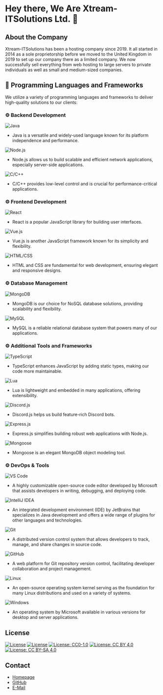 # Hey there, We Are Xtream-ITSolutions Ltd. 👋

## About the Company

Xtream-ITSolutions has been a hosting company since 2019. It all started in 2014 as a sole proprietorship before we moved to the United Kingdom in 2019 to set up our company there as a limited company. We now successfully sell everything from web hosting to large servers to private individuals as well as small and medium-sized companies.

## 🔧 Programming Languages and Frameworks

We utilize a variety of programming languages and frameworks to deliver high-quality solutions to our clients:

### ⚙️ Backend Development

![Java](https://cdn.xtream-itsolutions.com/github/java.svg)
  - Java is a versatile and widely-used language known for its platform independence and performance.

![Node.js](https://cdn.xtream-itsolutions.com/github/nodejs.svg)
  - Node.js allows us to build scalable and efficient network applications, especially server-side applications.

![C/C++](https://cdn.xtream-itsolutions.com/github/c.svg)
  - C/C++ provides low-level control and is crucial for performance-critical applications.

### ⚙️ Frontend Development

![React](https://cdn.xtream-itsolutions.com/github/react.svg)
  - React is a popular JavaScript library for building user interfaces.

![Vue.js](https://cdn.xtream-itsolutions.com/github/vue.svg)
  - Vue.js is another JavaScript framework known for its simplicity and flexibility.

![HTML/CSS](https://cdn.xtream-itsolutions.com/github/html5.svg)
  - HTML and CSS are fundamental for web development, ensuring elegant and responsive designs.

### ⚙️ Database Management

![MongoDB](https://cdn.xtream-itsolutions.com/github/mongodb.svg)
  - MongoDB is our choice for NoSQL database solutions, providing scalability and flexibility.

![MySQL](https://cdn.xtream-itsolutions.com/github/mysql.svg)
  - MySQL is a reliable relational database system that powers many of our applications.

### ⚙️ Additional Tools and Frameworks

![TypeScript](https://cdn.xtream-itsolutions.com/github/typescript.svg)
  - TypeScript enhances JavaScript by adding static types, making our code more maintainable.

![Lua](https://cdn.xtream-itsolutions.com/github/lua.svg)
  - Lua is lightweight and embedded in many applications, offering extensibility.

![Discord.js](https://cdn.xtream-itsolutions.com/github/discordjs.svg)
  - Discord.js helps us build feature-rich Discord bots.

![Express.js](https://cdn.xtream-itsolutions.com/github/expressjs.svg)
  - Express.js simplifies building robust web applications with Node.js.

![Mongoose](https://cdn.xtream-itsolutions.com/github/mongoose.svg)
  - Mongoose is an elegant MongoDB object modeling tool.

### ⚙️ DevOps & Tools

![VS Code](https://cdn.xtream-itsolutions.com/github/vscode.svg)
  - A highly customizable open-source code editor developed by Microsoft that assists developers in writing, debugging, and deploying code.
    
![IntelliJ IDEA](https://cdn.xtream-itsolutions.com/github/intellijidea.svg)
  - An integrated development environment (IDE) by JetBrains that specializes in Java development and offers a wide range of plugins for other languages and technologies.
    
![Git](https://cdn.xtream-itsolutions.com/github/git.svg)
  - A distributed version control system that allows developers to track, manage, and share changes in source code.
    
![GitHub](https://cdn.xtream-itsolutions.com/github/github.svg)
  - A web platform for Git repository version control, facilitating developer collaboration and project management.
    
![Linux](https://cdn.xtream-itsolutions.com/github/linux.svg)
  - An open-source operating system kernel serving as the foundation for many Linux distributions and used on a variety of systems.
    
![Windows](https://cdn.xtream-itsolutions.com/github/windows.svg)
  - An operating system by Microsoft available in various versions for desktop and server applications.

## License

[![License](https://img.shields.io/badge/License-Apache_2.0-blue.svg)](https://opensource.org/licenses/Apache-2.0)
[![License](https://img.shields.io/badge/License-Boost_1.0-lightblue.svg)](https://www.boost.org/LICENSE_1_0.txt)
[![License: CC0-1.0](https://img.shields.io/badge/License-CC0_1.0-lightgrey.svg)](http://creativecommons.org/publicdomain/zero/1.0/)
[![License: CC BY 4.0](https://img.shields.io/badge/License-CC_BY_4.0-lightgrey.svg)](https://creativecommons.org/licenses/by/4.0/)
[![License: CC BY-SA 4.0](https://img.shields.io/badge/License-CC_BY--SA_4.0-lightgrey.svg)](https://creativecommons.org/licenses/by-sa/4.0/)

## Contact

- [Homepage](https://www.xtream-itsolutions.com)
- [GitHub](https://github.com/xtream-itsolutions)
- [E-Mail](mailto:support@xtream-itsolutions.com)
